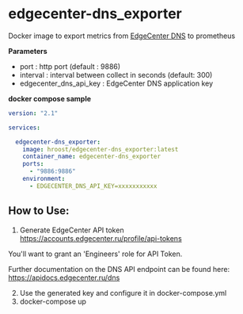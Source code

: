# edgecenter-dns_exporter

Docker image to export metrics from [EdgeCenter DNS](https://edgecenter.ru/dns) to prometheus

**Parameters**

- port : http port (default : 9886)
- interval : interval between collect in seconds (default: 300)
- edgecenter_dns_api_key : EdgeCenter DNS application key


**docker compose sample**

```yml
version: "2.1"

services:

  edgecenter-dns_exporter:
    image: hroost/edgecenter-dns_exporter:latest
    container_name: edgecenter-dns_exporter
    ports:
      - "9886:9886"
    environment:
      - EDGECENTER_DNS_API_KEY=xxxxxxxxxxx
```

## How to Use:

1. Generate EdgeCenter API token https://accounts.edgecenter.ru/profile/api-tokens

You'll want to grant an 'Engineers' role for API Token.

Further documentation on the DNS API endpoint can be found here: https://apidocs.edgecenter.ru/dns

2. Use the generated key and configure it in docker-compose.yml
3. docker-compose up
